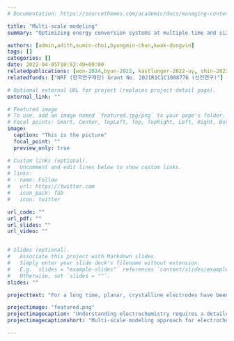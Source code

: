```yaml
---
# Documentation: https://sourcethemes.com/academic/docs/managing-content/

title: "Multi-scale modeling"
summary: "Optimizing energy conversion systems at multiple time and size scales, from atomistic to continuum."

authors: [admin,adith,sumin-choi,byungmin-chun,kwak-dongvin]
tags: []
categories: []
date: 2022-04-05T10:52:49+09:00
relatedpublications: [won-2024,byun-2022, kastlunger-2022-uy, shin-2022-ks, ringe-2020-yl, ringe-2019-dm,liu-2019-ng]
relatedfunds: ["NRF (한국연구재단) Grant No. 2021R1C1C1008776 (신진연구)"]

# Optional external URL for project (replaces project detail page).
external_link: ""

# Featured image
# To use, add an image named `featured.jpg/png` to your page's folder.
# Focal points: Smart, Center, TopLeft, Top, TopRight, Left, Right, BottomLeft, Bottom, BottomRight.
image:
  caption: "This is the picture"
  focal_point: ""
  preview_only: true

# Custom links (optional).
#   Uncomment and edit lines below to show custom links.
# links:
# - name: Follow
#   url: https://twitter.com
#   icon_pack: fab
#   icon: twitter

url_code: ""
url_pdf: ""
url_slides: ""
url_video: ""


# Slides (optional).
#   Associate this project with Markdown slides.
#   Simply enter your slide deck's filename without extension.
#   E.g. `slides = "example-slides"` references `content/slides/example-slides.md`.
#   Otherwise, set `slides = ""`.
slides: ""

projecttext: "For a long time, planar, crystalline electrodes have been predominantly used to catalyze energy conversion processes. The simplicity of these systems enabled DFT simulations to unravel binding energy descriptors for electrocatalytic activity and develop efficient catalyst screening approaches. However, the intrinsic limitations of electrode engineering in two dimensions has triggered developments towards the use of 3D-structured electrodes. Nowadays, in particular the use of porous electrodes, enables to selectively design the arrangement, strain, environment and volume density of active sites and maximize the mass-loading based activity of expensive catalysts. Porous electrodes are thus a state-of-the-art means for many electrochemical reactions, such as ORR, HER and OER. Particularly strong effects have been found for CO<sub>2</sub> and CO reduction, with critical enhancements of valuable C<sub>2+</sub> (carbohydrates and alcohols at least two carbon atoms) product formation on copper, and CO formation on gold and silver. Despite the significance of these effects in a wide range of energy conversion processes, the physical complexity of the systems has largely limited a detailed understanding and strategic design of porous electrodes. The goal of this NRF-funded project is to develop a cutting edge <i>multi-scale</i> framework for modeling electrochemical energy conversion in nano-structured electrodes. Ultimately, this is expected to lead to generalized design principles that take both mass transport and reaction kinetics into account."

projectimage: "featured.png"
projectimagecaption: "Understanding electrochemistry requires a detailed modeling of electrochemical reaction kinetics, but also mass transport, both under applied bias potential. Porous electrodes give rise to particularly interesting mass transport phenomena, which interplay with reaction kinetics is only little understood."
projectimagecaptionshort: "Multi-scale modeling approach for electrochemical energy conversion."

---
```

